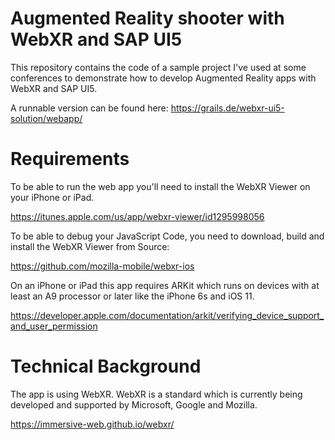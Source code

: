 # Augmented Reality shooter with WebXR and SAP UI5

This repository contains the code of a sample project I've used at some conferences to demonstrate how to develop Augmented Reality apps with WebXR and SAP UI5.

A runnable version can be found here: https://grails.de/webxr-ui5-solution/webapp/

# Requirements

To be able to run the web app you'll need to install the WebXR Viewer on your iPhone or iPad.

https://itunes.apple.com/us/app/webxr-viewer/id1295998056

To be able to debug your JavaScript Code, you need to download, build and install the WebXR Viewer from Source:

https://github.com/mozilla-mobile/webxr-ios

On an iPhone or iPad this app requires ARKit which runs on devices with at least an A9 processor or later like the iPhone 6s and iOS 11.

https://developer.apple.com/documentation/arkit/verifying_device_support_and_user_permission

# Technical Background

The app is using WebXR. WebXR is a standard which is currently being developed and supported by Microsoft, Google and Mozilla.

https://immersive-web.github.io/webxr/
